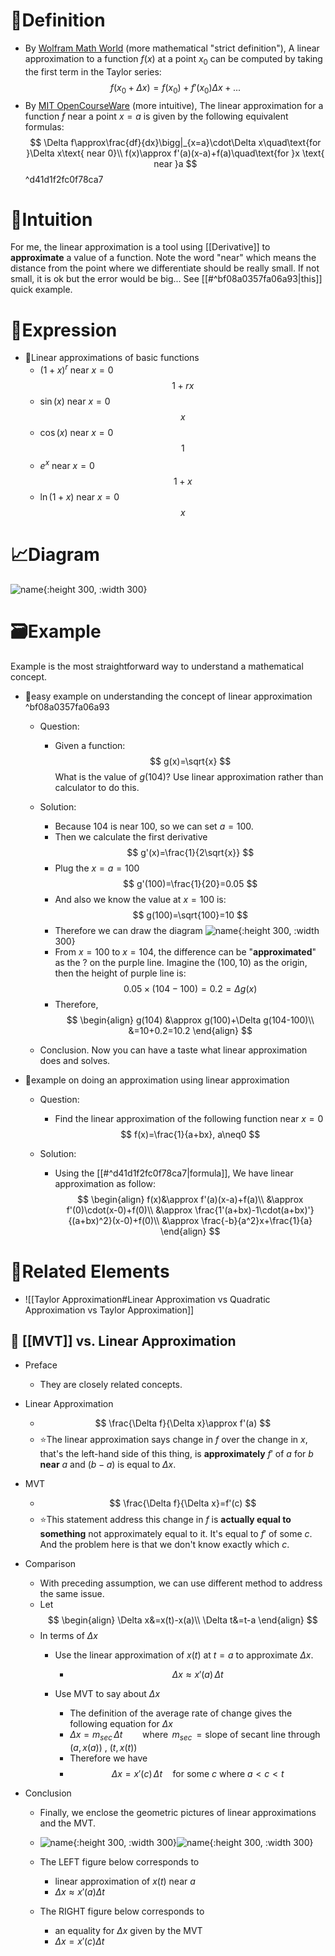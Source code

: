 # 📝Definition
- By [Wolfram Math World](https://mathworld.wolfram.com/LinearApproximation.html) (more mathematical "strict definition"), A linear approximation to a function $f(x)$ at a point $x_0$ can be computed by taking the first term in the Taylor series:
  $$
  f(x_0+\Delta x)=f(x_0)+f'(x_0)\Delta x+...
  $$
- By [MIT OpenCourseWare](https://ocw.mit.edu/courses/18-01-calculus-i-single-variable-calculus-fall-2020/) (more intuitive), The linear approximation for a function $f$ near a point $x=a$ is given by the following equivalent formulas:
  $$
  \Delta f\approx\frac{df}{dx}\bigg|_{x=a}\cdot\Delta x\quad\text{for }\Delta x\text{ near 0}\\
  f(x)\approx f'(a)(x-a)+f(a)\quad\text{for }x \text{ near }a
  $$ ^d41d1f2fc0f78ca7

# 🧠Intuition
For me, the linear approximation is a tool using [[Derivative]] to **approximate** a value of a function. Note the word "near" which means the distance from the point where we differentiate should be really small. If not small, it is ok but the error would be big... See [[#^bf08a0357fa06a93|this]] quick example.

# 🧮Expression
- 📌Linear approximations of basic functions
    - $(1+x)^r$ near $x=0$
      $$
      1+rx
      $$
    - $\sin{(x)}$ near $x=0$
      $$
      x
      $$
    - $\cos{(x)}$ near $x=0$
      $$
      1
      $$
    - $e^x$ near $x=0$
      $$
      1+x
      $$
    - $\ln{(1+x)}$ near $x=0$
      $$
      x
      $$
    
# 📈Diagram
![name](../assets/name.png){:height 300, :width 300}

# 🗃Example
Example is the most straightforward way to understand a mathematical concept.
- 📌easy example on understanding the concept of linear approximation ^bf08a0357fa06a93
    - Question:
        - Given a function:
          $$
          g(x)=\sqrt{x}
          $$
          What is the value of $g(104)$? Use linear approximation rather than calculator to do this.
        
    - Solution:
        - Because 104 is near 100, so we can set $a=100$.
        - Then we calculate the first derivative
          $$
          g'(x)=\frac{1}{2\sqrt{x}}
          $$
        - Plug the $x=a=100$
          $$
          g'(100)=\frac{1}{20}=0.05
          $$
        - And also we know the value at $x=100$ is:
          $$
          g(100)=\sqrt{100}=10
          $$
        - Therefore we can draw the diagram
          ![name](../assets/linear_approximation.svg){:height 300, :width 300}
        - From $x=100$ to $x=104$, the difference can be "**approximated**" as the $?$ on the purple line. Imagine the $(100, 10)$ as the origin, then the height of purple line is:
          $$
          0.05\times(104-100) = 0.2 = \Delta g(x)
          $$
        - Therefore,
          $$
          \begin{align}
          g(104) &\approx g(100)+\Delta g(104-100)\\
          &=10+0.2=10.2
          \end{align}
          $$
        
    - Conclusion. Now you can have a taste what linear approximation does and solves.
    
- 📌example on doing an approximation using linear approximation
    - Question:
        - Find the linear approximation of the following function near $x=0$
          $$
          f(x)=\frac{1}{a+bx}, a\neq0
          $$
        
    - Solution:
        - Using the [[#^d41d1f2fc0f78ca7|formula]], We have linear approximation as follow:
          $$
          \begin{align}
          f(x)&\approx f'(a)(x-a)+f(a)\\
          &\approx f'(0)\cdot(x-0)+f(0)\\
          &\approx \frac{1'(a+bx)-1\cdot(a+bx)'}{(a+bx)^2}(x-0)+f(0)\\
          &\approx \frac{-b}{a^2}x+\frac{1}{a}
          \end{align}
          $$
        
# 🌱Related Elements
- ![[Taylor Approximation#Linear Approximation vs Quadratic Approximation vs Taylor Approximation]]
## 📌 [[MVT]] vs. Linear Approximation
- Preface
    - They are closely related concepts.
    
- Linear Approximation
    - $$
      \frac{\Delta f}{\Delta x}\approx f'(a)
      $$
    - ⭐The linear approximation says change in $f$ over the change in $x$, that's the left-hand side of this thing, is **approximately** $f'$ of $a$ for $b$ **near** $a$ and $(b-a)$ is equal to $\Delta x$.
    
- MVT
    - $$
      \frac{\Delta f}{\Delta x}=f'(c)
      $$
    - ⭐This statement address this change in $f$ is **actually equal to something** not approximately equal to it. It's equal to $f'$ of some $c$. And the problem here is that we don't know exactly which $c$.
    
- Comparison
    - With preceding assumption, we can use different method to address the same issue.
    - Let
      $$
      \begin{align}
      \Delta x&=x(t)-x(a)\\ \Delta t&=t-a
      \end{align}
      $$
    - In terms of $\Delta x$
        - Use the linear approximation of $x(t)$ at $t=a$ to approximate $\Delta x$.
            - $$
              \Delta x \approx x'(a) \,  \Delta t
              $$
            
        - Use MVT to say about $\Delta x$
            - The definition of the average rate of change gives the following equation for $\Delta x$
            - $\Delta x = m_{sec} \,  \Delta t \qquad \text{where }\,  m_{sec}\, = \text{slope of secant line through } (a,x(a))\text{ , }(t,x(t))$
            - Therefore we have
            - $$
              \Delta x = x'(c) \,  \Delta t \quad \text{for some $c$ where $a<c<t$}
              $$
            
- Conclusion
    - Finally, we enclose the geometric pictures of linear approximations and the MVT.
    - ![name](../assets/images_antider1_LinApprox.svg){:height 300, :width 300}![name](../assets/images_antider1_MvtNotLinApprox.svg){:height 300, :width 300}
    - The LEFT figure below corresponds to
        - linear approximation of $x(t)$ near $a$
        - $\Delta x \approx x'(a) \Delta t$
        
    - The RIGHT figure below corresponds to
        - an equality for $\Delta x$ given by the MVT
        - $\Delta x = x'(c) \Delta t$
        
